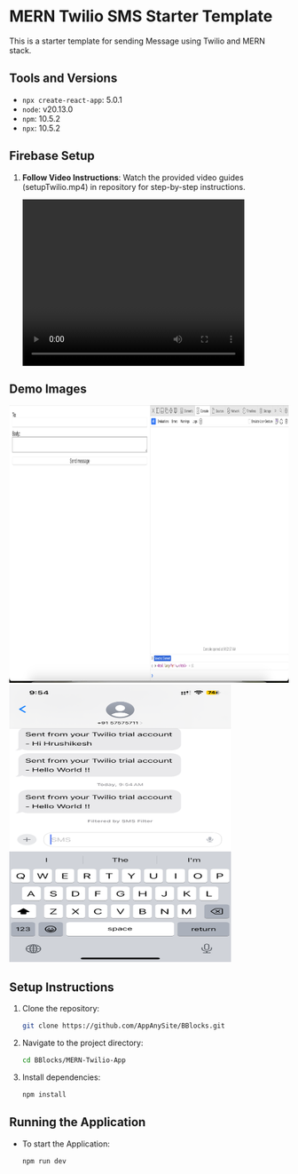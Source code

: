 # MERN Twilio SMS Starter Template

This is a starter template for sending Message using Twilio and MERN stack.

## Tools and Versions

- `npx create-react-app`: 5.0.1
- `node`: v20.13.0
- `npm`: 10.5.2
- `npx`: 10.5.2

## Firebase Setup

1. **Follow Video Instructions**: Watch the provided video guides (setupTwilio.mp4) in repository for step-by-step instructions.

   <div style="display:flex;">
       <video width="400" height="300" controls>
           <source src="setupTwilio.mp4" type="video/mp4">
           Your browser does not support the video tag.
       </video>
   </div>
   
## Demo Images

<img src="1.png" alt="Image 1" width="800" height="500" style="display: inline-block; margin-right: 20px;">
<img src="2.png" alt="Image 1" width="400" height="500" style="display: inline-block; margin-right: 20px;">


## Setup Instructions
 
1. Clone the repository:
    ```bash
    git clone https://github.com/AppAnySite/BBlocks.git
    ```

2. Navigate to the project directory:
    ```bash
    cd BBlocks/MERN-Twilio-App
    ```

3. Install dependencies:
    ```bash
    npm install
    ```


## Running the Application

- To start the Application:
    ```bash
    npm run dev
    ```
